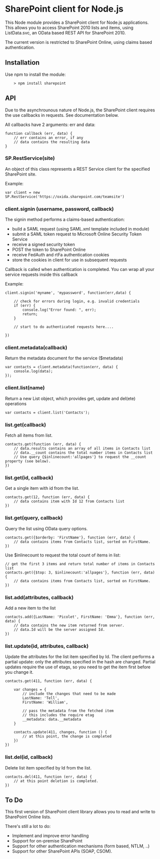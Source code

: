 # SharePoint client for Node.js
This Node module provides a SharePoint client for Node.js applications. This allows you to access SharePoint 2010 lists and items, using ListData.svc, an OData based REST API for SharePoint 2010. 

The current version is restricted to SharePoint Online, using claims based authentication.

## Installation

Use npm to install the module:

````
    > npm install sharepoint
````

## API

Due to the asynchrounous nature of Node.js, the SharePoint client requires the use callbacks in requests. See documentation below.

All callbacks have 2 arguments: err and data:

````
function callback (err, data) {
	// err contains an error, if any
	// data contains the resulting data
} 
````


### SP.RestService(site)
An object of this class represents a REST Service client for the specified SharePoint site.

Example:

````
var client = new SP.RestService('https://oxida.sharepoint.com/teamsite')
````

### client.signin (username, password, callback)
The signin method performs a claims-based authentication:

- build a SAML request (using SAML.xml template included in module)
- submit a SAML token request to Microsoft Online Security Token Service
- receive a signed security token
- POST the token to SharePoint Online
- receive FedAuth and rtFa authentication cookies 
- store the cookies in client for use in subsequent requests 

Callback is called when authentication is completed. You can wrap all your service requests inside this callback

Example:

````
client.signin('myname', 'mypassword', function(err,data) {

	// check for errors during login, e.g. invalid credentials
	if (err) {
        console.log("Error found: ", err);
        return;
    }

	// start to do authenticated requests here....

})
````


### client.metadata(callback)
Return the metadata document for the service ($metadata)

````
var contacts = client.metadata(function(err, data) {
	console.log(data);
});
````


### client.list(name)
Return a new List object, which provides get, update and del(ete) operations

````
var contacts = client.list('Contacts');
````

### list.get(callback)
Fetch all items from list.

````
contacts.get(function (err, data) {
	// data.results contains an array of all items in Contacts list
	// data.__count contains the total number items in Contacts list
	// Use query {$inlinecount:'allpages'} to request the __count property (see below).
})
````

### list.get(id, callback)
Get a single item with id from the list.

````
contacts.get(12, function (err, data) {
	// data contains item with Id 12 from Contacts list
})
````

### list.get(query, callback)
Query the list using OData query options.

````
contacts.get({$orderby: 'FirstName'}, function (err, data) {
	// data contains items from Contacts list, sorted on FirstName.
})
````
Use $inlinecount to request the total count of items in list:

````
// get the first 3 items and return total number of items in Contacts list
contacts.get({$top: 3, $inlinecount:'allpages'}, function (err, data) {
	// data contains items from Contacts list, sorted on FirstName.
})
````

### list.add(attributes, callback)
Add a new item to the list 

````
contacts.add({LastName: 'Picolet', FirstName: 'Emma'}, function (err, data) {
	// data contains the new item returned from server.
	// data.Id will be the server assigned Id.
})
````

### list.update(id, attributes, callback)
Update the attributes for the list item specified by Id. The client performs a partial update: only the attributes specified in the hash are changed. Partial updates require the use of etags, so you need to get the item first before you change it.

````
contacts.get(411, function (err, data) {

	var changes = {
		// include the changes that need to be made
		LastName: 'Tell',
		FirstName: 'William',

		// pass the metadata from the fetched item
		// this includes the require etag
		__metadata: data.__metadata
	}

	contacts.update(411, changes, function () {
		// at this point, the change is completed
	})        
})

````

### list.del(id, callback)
Delete list item specified by Id from the list. 

````
contacts.del(411, function (err, data) {
	// at this point deletion is completed.
})

````


## To Do

This first version of SharePoint client library allows you to read and write to SharePoint Online lists. 

There's still a lot to do:

- Implement and improve error handling
- Support for on-premise SharePoint
- Support for other authentication mechanisms (form based, NTLM, ..)
- Support for other SharePoint APIs (SOAP, CSOM).

